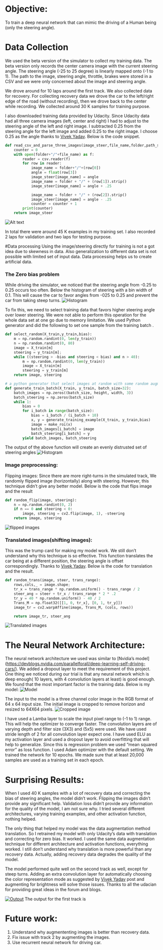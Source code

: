 # Objective:
To train a deep neural network that can mimic the driving of a Human being (only the steering angle).

# Data Collection
We used the beta version of the simulator to collect my training data. The beta version only records the center camera image with the current steering angle. The steering angle (-25 to 25 degree) is linearly mapped onto (-1 to 1). The path to the image, steering angle, throttle, brakes were stored in a CSV and we were only concerned about the image and steering angle.

 We drove around for 10 laps around the first track. We also collected data for recovery. For collecting recovery data we drove the car to the left/right edge of the road (without recording), then we drove back to the center while recording. We collected around 30 K samples for training purpose.

I also downloaded training data provided by Udacity.  Since Udacity data had all three camera images (left, center and right) I had to adjust to the steering angle of the left and right image. I subtracted 0.25 from the steering angle for the left image and added 0.25 to the right image. I choose 0.25 as the angle thanks to [Vivek Yadav]( https://chatbotslife.com/learning-human-driving-behavior-using-nvidias-neural-network-model-and-image-augmentation-80399360efee#.vjrzdttix). Below is the code snippet. 

```python
def read_csv_and_parse_three_images(image_steer,file_name,folder,path_split=True):
    counter = 0
    with open(folder+"/"+file_name) as f:
        reader = csv.reader(f)
        for row in reader:
            image_name = folder+"/"+(row[0])
            angle = float(row[3])
            image_steer[image_name] = angle
            image_name = folder + "/" + (row[1]).strip()
            image_steer[image_name] = angle + .25

            image_name = folder + "/" + (row[2]).strip()
            image_steer[image_name] = angle - .25
            counter = counter + 1
        print(counter)
    return image_steer
```
![Alt text](images/left-right-cam.png?raw=true "histogram")

In total there were around 45 K examples in my training set. I also recorded 2 laps for validation and two laps for testing purpose. 

#Data processing
Using the image/steering directly for training is not a got idea due to skewness in data. Also generalization to different data set is not possible with limited set of input data. Data processing helps us to create artificial data.

### The Zero bias problem
While driving the simulator, we noticed that the steering angle from -0.25 to 0.25 occurs too often. Below the histogram of steering with a bin width of 0.1. This will cause the car to favor angles from -025 to 0.25 and prevent the car from taking steep turns. 
![Histogram](images/orginal_hist_all_data.png?raw=true "histogram")
 
To fix this, we need to select training data that favors higher steering angle over lower steering. We were not able to perform this operation for the whole data set at one go due to memory limitation. We used Python generator and did the following to set one sample from the training batch .
```python
def select_random(X_train,y_train,bias):
    m = np.random.randint(0, len(y_train))
    n = np.random.randint(0, 80)
    image = X_train[m]
    steering = y_train[m];
    while ((steering > -bias and steering < bias) and n > 40):
        m = np.random.randint(0, len(y_train))
        image = X_train[m]
        steering = y_train[m]
    return image, steering
```

```python
# a python generator that select images at random with some random augmentation
def generate_train_batch(X_train, y_train, batch_size=32):
    batch_images = np.zeros((batch_size, height, width, 3))
    batch_steering = np.zeros(batch_size)
    while 1:
        bias = 0
        for i_batch in range(batch_size):
            bias = i_batch / (i_batch + 10)
            x, y = generate_training_example(X_train, y_train,bias)
            image = make_roi(x)
            batch_images[i_batch] = image
            batch_steering[i_batch] = y
        yield batch_images, batch_steering
```
The output of the above function will create an evenly distrusted set of steering angles
 ![Histogram](images/norm-hist.png?raw=true "Processed histogram")

### Image preprocessing:
Flipping images:
Since there are more right-turns in the simulated track, We randomly flipped image (horizontally) along with steering. However, this technique didn’t give any better model. Below is the code that flips image and the result



```python
def random_flip(image, steering):
    n = np.random.randint(0, 2)
    if n == 0 and steering < 0:
        image, steering = cv2.flip(image, 1), -steering
    return image, steering
```

![flipped images](images/flip.png?raw=true "flipped images")

### Translated images(shifting images):
This was the trump card for making my model work. We still don’t understand why this technique is so effective. This function translates the car being at a different position, the steering angle is offset correspondingly. Thanks to [Vivek Yadav]( https://chatbotslife.com/learning-human-driving-behavior-using-nvidias-neural-network-model-and-image-augmentation-80399360efee#.vjrzdttix). Below is the code for translation and the result. 
```python
def random_trans(image, steer, trans_range):
    rows,cols,_ = image.shape;
    tr_x = trans_range * np.random.uniform() - trans_range / 2
    steer_ang = steer + tr_x / trans_range * 2 * .2
    tr_y = 40 * np.random.uniform() - 40 / 2
    Trans_M = np.float32([[1, 0, tr_x], [0, 1, tr_y]])
    image_tr = cv2.warpAffine(image, Trans_M, (cols, rows))

    return image_tr, steer_ang
```

![Translated images](images/translated.png?raw=true "Translated images")


# The Neural Network Architecture:
The neural network architecture we used was similar to [Nvidia’s model] (https://devblogs.nvidia.com/parallelforall/deep-learning-self-driving-cars/). We added a dropout layer to meet the requirement of this project. One thing we noticed during our trial is that any neural network which is deep enough( 10 layers, with 4 convolution layers at least) is good enough.  We found that the most important factor is the training data. Below is my model:
![Model](images/model.png?raw=true "Neural network")

The input to the model is a three channel color image in the RGB format of 64 x 64 input size. The initial image is cropped to remove horizon and resized to 64X64 pixels.
![Cropped image](images/cropped-final.png?raw=true "Cropped image")

 I have used a Lamba layer to scale the input pixel range to (-1 to 1) range. This will help the optimizer to converge faster.  The convolution layers are of varying depth and filter size (3X3) and (5x5) were used. We have used stride length of 2 for all convolution layer expect one. I have used ELU as my activation layer and used a dropout layer to avoid overfitting that will help to generalize. Since this is regression problem we used “mean squared error” as loss function. I used Adam optimizer with the default setting. We trained the network for 10 epochs. We made sure that at least 20,000 samples are used as a training set in each epoch.  

# Surprising Results:
When I used 40 K samples with a lot of recovery data and correcting the bias of steering angles, the model didn’t work. Flipping the images didn’t provide any significant help. Validation loss didn’t provide any information for the quality of the model, I am not sure why. I tried several different architectures, varying training examples, and other activation function, nothing helped.

The only thing that helped my model was the data augmentation method translation. So I retrained my model with only Udacity’s data with translation and correcting for zero bias. It worked. I used the same data augmentation technique for different architecture and activation functions, everything worked. I still don’t understand why translation is more powerful than any recovery data. Actually, adding recovery data degrades the quality of the model. 

The model performed quite well on the second track as well, except for steep turns. Adding an extra convolution layer for automatically choosing the color representation mode as suggested by [Vivek Yadav]( https://chatbotslife.com/learning-human-driving-behavior-using-nvidias-neural-network-model-and-image-augmentation-80399360efee#.vjrzdttix) post and augmenting for brightness will solve those issues. Thanks to all the udacian for providing great ideas in the forum and blogs.

[![Output](images/youtube.png?raw=true)](http://www.youtube.com/watch?v=V8RESU3HhSU)
The output for the first track is 

# Future work:
1. Understand why augmententing images is better than recovery data.
1. Fix issue with track 2 by augmenting the images.
3. Use recurrent neural network for driving car.
